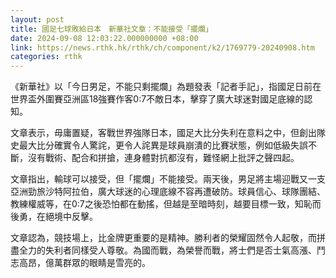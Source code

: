 ```yaml
---
layout: post
title: 國足七球敗給日本　新華社文章：不能接受「擺爛」
date: 2024-09-08 12:03:22.000000000 +08:00
link: https://news.rthk.hk/rthk/ch/component/k2/1769779-20240908.htm
categories: rthk
---
```


《新華社》以「今日男足，不能只剩擺爛」為題發表「記者手記」，指國足日前在世界盃外圍賽亞洲區18強賽作客0:7不敵日本，擊穿了廣大球迷對國足底線的認知。

文章表示，毋庸置疑，客戰世界強隊日本，國足大比分失利在意料之中，但創出隊史最大比分確實令人驚詫，更令人詫異是球員崩潰的比賽狀態，例如低級失誤不斷，沒有戰術、配合和拼搶，連身體對抗都沒有，難怪網上批評之聲四起。

文章指出，輸球可以接受，但「擺爛」不能接受。兩天後，男足將主場迎戰又一支亞洲勁旅沙特阿拉伯，廣大球迷的心理底線不容再遭破防。球員信心、球隊團結、教練權威等，在0:7之後恐怕都在動搖，但越是至暗時刻，越要目標一致，知恥而後勇，在絕境中反擊。

文章認為，競技場上，比金牌更重要的是精神。勝利者的榮耀固然令人起敬，而拼盡全力的失利者同樣受人尊敬。為國而戰，為榮譽而戰，將士們是否士氣高漲、鬥志高昂，億萬群眾的眼睛是雪亮的。
